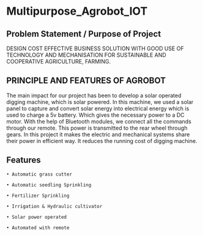 # Multipurpose_Agrobot_IOT
## Problem Statement / Purpose of Project
DESIGN COST EFFECTIVE BUSINESS SOLUTION WITH GOOD USE OF TECHNOLOGY AND MECHANISATION FOR SUSTAINABLE AND COOPERATIVE AGRICULTURE, FARMING.

## PRINCIPLE AND FEATURES OF AGROBOT

The main impact for our project has been to develop a solar operated digging machine, which is solar powered. In this machine, we used a solar panel to capture and convert solar energy into electrical energy which is used to charge a 5v battery. Which gives the necessary power to a DC motor. With the help of Bluetooth modules, we connect all the commands through our remote. This power is transmitted to the rear wheel through gears. In this project it makes the electric and mechanical systems share their power in efficient way. It reduces the running cost of digging machine.

## Features

    • Automatic grass cutter
    
    • Automatic seedling Sprinkling
    
    • Fertilizer Sprinkling
    
    • Irrigation & Hydraulic cultivator
    
    • Solar power operated

    • Automated with remote
